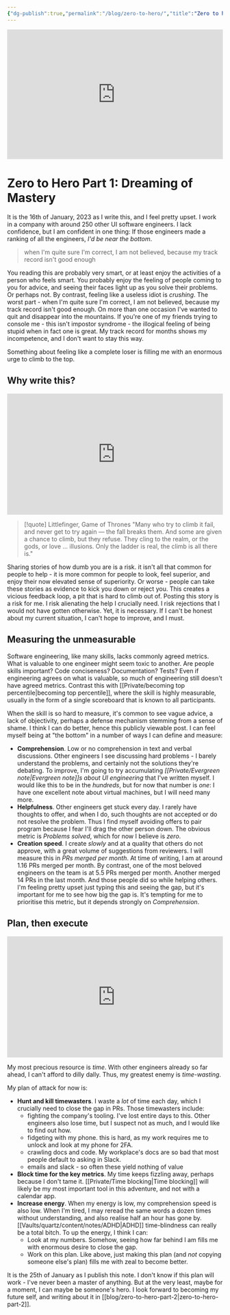 ```yaml
---
{"dg-publish":true,"permalink":"/blog/zero-to-hero/","title":"Zero to hero: Part 1"}
---
```



<div style="width:100%;height:0;padding-bottom:60%;position:relative;"><iframe src="https://giphy.com/embed/smkHMM0SR2eCk" width="100%" height="100%" style="position:absolute" frameBorder="0" class="giphy-embed" allowFullScreen></iframe></div>




# Zero to Hero Part 1: Dreaming of Mastery

It is the 16th of January, 2023 as I write this, and I feel pretty upset. I work in a company with around 250 other UI software engineers. I lack confidence, but I am confident in one thing: If those engineers made a ranking of all the engineers, *I'd be near the bottom*.

> when I'm quite sure I'm correct, I am not believed, because my track record isn't good enough

You reading this are probably very smart, or at least enjoy the activities of a person who feels smart. You probably enjoy the feeling of people coming to you for advice, and seeing their faces light up as you solve their problems. Or perhaps not. By contrast, feeling like a useless idiot is *crushing*. The worst part - when I'm quite sure I'm correct, I am not believed,  because my track record isn't good enough. On more than one occasion I've wanted to quit and disappear into the mountains. If you're one of my friends trying to console me - this isn't impostor syndrome - the illogical feeling of being stupid when in fact one is great. My track record for months shows my incompetence, and I don't want to stay this way.

Something about feeling like a complete loser is filling me with an enormous urge to climb to the top.

## Why write this?

<div style="width:100%;height:0;padding-bottom:56%;position:relative;"><iframe src="https://giphy.com/embed/f6V2NuQkYPDNadshqb" width="100%" height="100%" style="position:absolute" frameBorder="0" class="giphy-embed" allowFullScreen></iframe></div>

> [!quote] Littlefinger, Game of Thrones
> "Many who try to climb it fail, and never get to try again — the fall breaks them. And some are given a chance to climb, but they refuse. They cling to the realm, or the gods, or love ... illusions. Only the ladder is real, the climb is all there is."

Sharing stories of how dumb you are is a risk. it isn't all that common for people to help - it is more common for people to look, feel superior, and enjoy their now elevated sense of superiority. Or worse - people can take these stories as evidence to kick you down or reject you. This creates a vicious feedback loop, a pit that is hard to climb out of. Posting this story is a risk for me. I risk alienating the help I crucially need. I risk rejections that I would not have gotten otherwise. Yet, it is necessary. If I can't be honest about my current situation, I can't hope to improve, and I must.

## Measuring the unmeasurable

Software engineering, like many skills, lacks commonly agreed metrics. What is valuable to one engineer might seem toxic to another. Are people skills important? Code conciseness? Documentation? Tests? Even if engineering agrees on what is valuable, so much of engineering still doesn't have agreed metrics. Contrast this with [[Private/becoming top percentile\|becoming top percentile]], where the skill is highly measurable, usually in the form of a single scoreboard that is known to all participants.

When the skill is so hard to measure, it's common to see vague advice, a lack of objectivity, perhaps a defense mechanism stemming from a sense of shame. I think I can do better, hence this publicly viewable post. I can feel myself being at "the bottom" in a number of ways I can define and measure:

- **Comprehension**. Low or no comprehension in text and verbal discussions. Other engineers I see discussing hard problems - I barely understand the problems, and certainly not the solutions they're debating. To improve, I'm going to try accumulating *[[Private/Evergreen note\|Evergreen note]]s about UI engineering* that I've written myself. I would like this to be in the *hundreds*, but for now that number is *one*: I have one excellent note about virtual machines, but I will need many more.
- **Helpfulness**. Other engineers get stuck every day. I rarely have thoughts to offer, and when I do, such thoughts are not accepted or do not resolve the problem. Thus I find myself avoiding offers to pair program because I fear I'll drag the other person down. The obvious metric is *Problems solved*, which for now I believe is *zero*.
- **Creation speed**. I create *slowly* and at a quality that others do not approve, with a great volume of suggestions from reviewers. I will measure this in *PRs merged per month*. At time of writing, I am at around 1.16 PRs merged per month. By contrast, one of the most beloved engineers on the team is at 5.5 PRs merged per month. Another merged 14 PRs in the last month. And those people did so while helping others. I'm feeling pretty upset just typing this and seeing the gap, but it's important for me to see how big the gap is. It's tempting for me to prioritise this metric, but it depends strongly on *Comprehension*.

## Plan, then execute

<div style="width:100%;height:0;padding-bottom:56%;position:relative;"><iframe src="https://giphy.com/embed/ful6IbWkBsVhe" width="100%" height="100%" style="position:absolute" frameBorder="0" class="giphy-embed" allowFullScreen></iframe></div>

My most precious resource is *time*. With other engineers already so far ahead, I can't afford to dilly dally. Thus, my greatest enemy is *time-wasting*.

My plan of attack for now is:

- **Hunt and kill timewasters**. I waste a *lot* of time each day, which I crucially need to close the gap in PRs. Those timewasters include:
	- fighting the company's tooling. I've lost entire days to this. Other engineers also lose time, but I suspect not as much, and I would like to find out how.
	- fidgeting with my phone. this is hard, as my work requires me to unlock and look at my phone for 2FA.
	- crawling docs and code. My workplace's docs are so bad that most people default to asking in Slack.
	- emails and slack - so often these yield nothing of value
- **Block time for the key metrics**. My time keeps fizzling away, perhaps because I don't tame it. [[Private/Time blocking\|Time blocking]] will likely be my most important tool in this adventure, and not with a calendar app.
- **Increase energy**. When my energy is low, my comprehension speed is also low. When I'm tired, I may reread the same words a dozen times without understanding, and also realise half an hour has gone by. [[Vaults/quartz/content/notes/ADHD\|ADHD]] time-blindness can really be a total bitch. To up the energy, I think I can:
	- Look at my numbers. Somehow, seeing how far behind I am fills me with enormous desire to close the gap.
	- Work on this plan. Like above, just making this plan (and *not* copying someone else's plan) fills me with zeal to become better.

It is the 25th of January as I publish this note. I don't know if this plan will work - I've never been a master of anything. But at the very least, maybe for a moment, I can maybe be someone's hero. I look forward to becoming my future self, and writing about it in [[blog/zero-to-hero-part-2\|zero-to-hero-part-2]].

